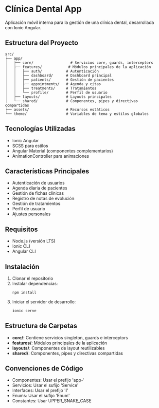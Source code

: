 # Clínica Dental App

Aplicación móvil interna para la gestión de una clínica dental, desarrollada con Ionic Angular.

## Estructura del Proyecto

```
src/
├── app/
│   ├── core/                 # Servicios core, guards, interceptors
│   ├── features/            # Módulos principales de la aplicación
│   │   ├── auth/           # Autenticación
│   │   ├── dashboard/      # Dashboard principal
│   │   ├── patients/       # Gestión de pacientes
│   │   ├── appointments/   # Agenda y citas
│   │   ├── treatments/     # Tratamientos
│   │   └── profile/        # Perfil de usuario
│   ├── layouts/            # Layouts principales
│   └── shared/             # Componentes, pipes y directivas compartidas
├── assets/                 # Recursos estáticos
└── theme/                  # Variables de tema y estilos globales
```

## Tecnologías Utilizadas

- Ionic Angular
- SCSS para estilos
- Angular Material (componentes complementarios)
- AnimationController para animaciones

## Características Principales

- Autenticación de usuarios
- Agenda diaria de pacientes
- Gestión de fichas clínicas
- Registro de notas de evolución
- Gestión de tratamientos
- Perfil de usuario
- Ajustes personales

## Requisitos

- Node.js (versión LTS)
- Ionic CLI
- Angular CLI

## Instalación

1. Clonar el repositorio
2. Instalar dependencias:
   ```bash
   npm install
   ```
3. Iniciar el servidor de desarrollo:
   ```bash
   ionic serve
   ```

## Estructura de Carpetas

- **core/**: Contiene servicios singleton, guards e interceptors
- **features/**: Módulos principales de la aplicación
- **layouts/**: Componentes de layout reutilizables
- **shared/**: Componentes, pipes y directivas compartidas

## Convenciones de Código

- Componentes: Usar el prefijo 'app-'
- Servicios: Usar el sufijo 'Service'
- Interfaces: Usar el prefijo 'I'
- Enums: Usar el sufijo 'Enum'
- Constantes: Usar UPPER_SNAKE_CASE 